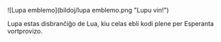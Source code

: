 ![Lupa emblemo](bildoj/lupa emblemo.png "Lupu vin!")

Lupa estas disbranĉiĝo de Lua, kiu celas ebli kodi plene per Esperanta
vortprovizo.
